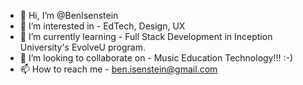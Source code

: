 - 👋 Hi, I’m @BenIsenstein
- 👀 I’m interested in - EdTech, Design, UX
- 🌱 I’m currently learning - Full Stack Development in Inception University's EvolveU program. 
- 💞️ I’m looking to collaborate on - Music Education Technology!!! :-)
- 📫 How to reach me - ben.isenstein@gmail.com

<!---
BenIsenstein/BenIsenstein is a ✨ special ✨ repository because its `README.md` (this file) appears on your GitHub profile.
You can click the Preview link to take a look at your changes.
--->
